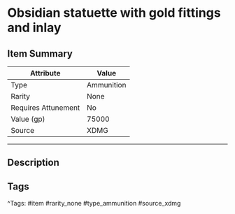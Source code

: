 # Obsidian statuette with gold fittings and inlay

## Item Summary

| Attribute            | Value                        |
|----------------------|------------------------------|
| Type                 | Ammunition |
| Rarity               | None             |
| Requires Attunement  | No                |
| Value (gp)           | 75000    |
| Source               | XDMG |

---

## Description



## Tags

^Tags: #item #rarity_none #type_ammunition #source_xdmg